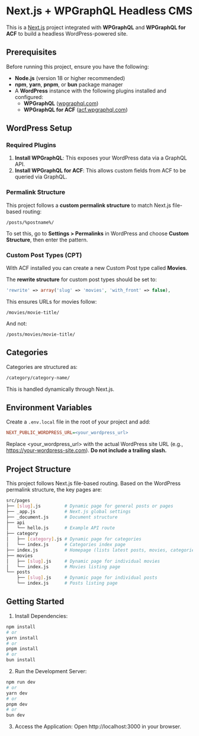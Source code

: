 # Next.js + WPGraphQL Headless CMS

This is a [Next.js](https://nextjs.org) project integrated with **WPGraphQL** and **WPGraphQL for ACF** to build a headless WordPress-powered site.

## Prerequisites

Before running this project, ensure you have the following:

- **Node.js** (version 18 or higher recommended)
- **npm**, **yarn**, **pnpm**, or **bun** package manager
- A **WordPress** instance with the following plugins installed and configured:
  - **WPGraphQL** ([wpgraphql.com](https://www.wpgraphql.com/))
  - **WPGraphQL for ACF** ([acf.wpgraphql.com](https://acf.wpgraphql.com/))

## WordPress Setup

### Required Plugins
1. **Install WPGraphQL**: This exposes your WordPress data via a GraphQL API.
2. **Install WPGraphQL for ACF**: This allows custom fields from ACF to be queried via GraphQL.

### Permalink Structure
This project follows a **custom permalink structure** to match Next.js file-based routing:

```
/posts/%postname%/
```

To set this, go to **Settings > Permalinks** in WordPress and choose **Custom Structure**, then enter the pattern.

### Custom Post Types (CPT)
With ACF installed you can create a new Custom Post type called **Movies**. 

The **rewrite structure** for custom post types should be set to:
```php
'rewrite' => array('slug' => 'movies', 'with_front' => false),
```

This ensures URLs for movies follow:

```
/movies/movie-title/
```
And not:

```
/posts/movies/movie-title/
```

## Categories
Categories are structured as:

```bash
/category/category-name/
```

This is handled dynamically through Next.js.

## Environment Variables
Create a `.env.local` file in the root of your project and add:

```ini
NEXT_PUBLIC_WORDPRESS_URL=<your_wordpress_url>
```
Replace <your_wordpress_url> with the actual WordPress site URL (e.g., https://your-wordpress-site.com).
**Do not include a trailing slash.**

## Project Structure
This project follows Next.js file-based routing. Based on the WordPress permalink structure, the key pages are:

```bash
src/pages
├── [slug].js         # Dynamic page for general posts or pages
├── _app.js           # Next.js global settings
├── _document.js      # Document structure
├── api
│   └── hello.js      # Example API route
├── category
│   ├── [category].js # Dynamic page for categories
│   └── index.js      # Categories index page
├── index.js          # Homepage (lists latest posts, movies, categories)
├── movies
│   ├── [slug].js     # Dynamic page for individual movies
│   └── index.js      # Movies listing page
└── posts
    ├── [slug].js     # Dynamic page for individual posts
    └── index.js      # Posts listing page
```
## Getting Started
1. Install Dependencies:

```bash
npm install
# or
yarn install
# or
pnpm install
# or
bun install
```
2. Run the Development Server:

```bash
npm run dev
# or
yarn dev
# or
pnpm dev
# or
bun dev
```

3. Access the Application: Open http://localhost:3000 in your browser.

